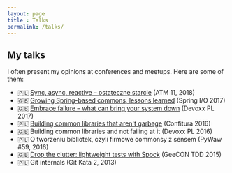 ```yaml
---
layout: page
title : Talks
permalink: /talks/
---
```


## My talks

I often present my opinions at conferences and meetups. Here are some of them:

- 🇵🇱 [Sync, async, reactive – ostateczne starcie](https://www.facebook.com/allegro.tech/videos/263379704514578/) (ATM 11, 2018)
- 🇬🇧 [Growing Spring-based commons, lessons learned](https://www.youtube.com/watch?v=y6uFC_T_fcc)
(Spring I/O 2017)
- 🇬🇧 [Embrace failure – what can bring your system down](https://www.youtube.com/watch?v=AXgTR9Aq-dg) (Devoxx PL 2017)
- 🇵🇱 [Building common libraries that aren't garbage](https://www.youtube.com/watch?v=jLYMa5E4-z4) (Confitura 2016)
- 🇬🇧 Building common libraries and not failing at it (Devoxx PL 2016)
- 🇵🇱 O tworzeniu bibliotek, czyli firmowe commonsy z sensem (PyWaw #59, 2016)
- 🇬🇧 [Drop the clutter: lightweight tests with Spock](https://vimeo.com/120673753) (GeeCON TDD 2015)
- 🇵🇱 Git internals (Git Kata 2, 2013)

